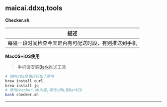 ## maicai.ddxq.tools

**Checker.sh**

| 描述  |
| ------------ |
| 每隔一段时间检查今天是否有可配送时段，有则推送到手机  |

**MacOS+iOS使用**

> 手机请安装[Bark](https://apps.apple.com/cn/app/bark-%E7%BB%99%E4%BD%A0%E7%9A%84%E6%89%8B%E6%9C%BA%E5%8F%91%E6%8E%A8%E9%80%81/id1403753865)推送工具

```bash
# 在MacOS终端运行如下命令
brew install curl
brew install jq
# 修改checker.sh内容,填充cURL和BarkID
bash checker.sh
```
---